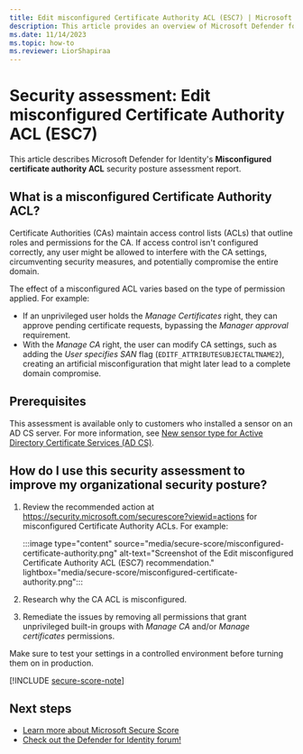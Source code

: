 ```yaml
---
title: Edit misconfigured Certificate Authority ACL (ESC7) | Microsoft Defender for Identity
description: This article provides an overview of Microsoft Defender for Identity's misconfigured certificate authority ACL security posture assessment report.
ms.date: 11/14/2023
ms.topic: how-to
ms.reviewer: LiorShapiraa
---
```


# Security assessment: Edit misconfigured Certificate Authority ACL (ESC7)

This article describes Microsoft Defender for Identity's **Misconfigured certificate authority ACL** security posture assessment report.

## What is a misconfigured Certificate Authority ACL?

Certificate Authorities (CAs) maintain access control lists (ACLs) that outline roles and permissions for the CA. If access control isn't configured correctly, any user might be allowed to interfere with the CA settings, circumventing security measures, and potentially compromise the entire domain.

The effect of a misconfigured ACL varies based on the type of permission applied. For example:

- If an unprivileged user holds the *Manage Certificates* right, they can approve pending certificate requests, bypassing the *Manager approval* requirement. 
- With the *Manage CA* right, the user can modify CA settings, such as adding the *User specifies SAN* flag (`EDITF_ATTRIBUTESUBJECTALTNAME2`), creating an artificial misconfiguration that might later lead to a complete domain compromise.

## Prerequisites

This assessment is available only to customers who installed a sensor on an AD CS server. For more information, see [New sensor type for Active Directory Certificate Services (AD CS)](whats-new.md#new-sensor-type-for-active-directory-certificate-services-ad-cs).

## How do I use this security assessment to improve my organizational security posture?

1. Review the recommended action at <https://security.microsoft.com/securescore?viewid=actions> for misconfigured Certificate Authority ACLs. For example:

    :::image type="content" source="media/secure-score/misconfigured-certificate-authority.png" alt-text="Screenshot of the Edit misconfigured Certificate Authority ACL (ESC7) recommendation." lightbox="media/secure-score/misconfigured-certificate-authority.png":::

1. Research why the CA ACL is misconfigured.
1. Remediate the issues by removing all permissions that grant unprivileged built-in groups with *Manage CA* and/or *Manage certificates* permissions.

Make sure to test your settings in a controlled environment before turning them on in production.

[!INCLUDE [secure-score-note](../includes/secure-score-note.md)]


## Next steps

- [Learn more about Microsoft Secure Score](/microsoft-365/security/defender/microsoft-secure-score)
- [Check out the Defender for Identity forum!](<https://aka.ms/MDIcommunity>)
